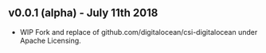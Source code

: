 ## v0.0.1 (alpha) - July 11th 2018

* WIP Fork and replace of github.com/digitalocean/csi-digitalocean under Apache Licensing.
